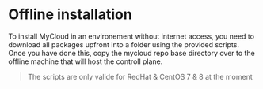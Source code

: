 # Offline installation

To install MyCloud in an environement without internet access, you need to download all packages upfront into a folder using the provided scripts.
Once you have done this, copy the mycloud repo base directory over to the offline machine that will host the controll plane.

> The scripts are only valide for RedHat & CentOS 7 & 8 at the moment

## 